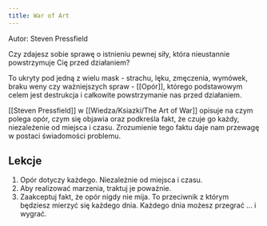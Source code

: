 ```yaml
---
title: War of Art
---
```


Autor: Steven Pressfield

Czy zdajesz sobie sprawę o istnieniu pewnej siły, która nieustannie powstrzymuje Cię przed działaniem?

To ukryty pod jedną z wielu mask - strachu, lęku, zmęczenia, wymówek, braku weny czy ważniejszych spraw - [[Opór]], którego podstawowym celem jest destrukcja i całkowite powstrzymanie nas przed działaniem.

[[Steven Pressfield]] w [[Wiedza/Ksiazki/The Art of War]] opisuje na czym polega opór, czym się objawia oraz podkreśla fakt, że czuje go każdy, niezależenie od miejsca i czasu. Zrozumienie tego faktu daje nam przewagę w postaci świadomości problemu.

## Lekcje
1. Opór dotyczy każdego. Niezależnie od miejsca i czasu.
2. Aby realizować marzenia, traktuj je poważnie. 
3. Zaakceptuj fakt, że opór nigdy nie mija. To przeciwnik z którym będziesz mierzyć się każdego dnia. Każdego dnia możesz przegrać ... i wygrać.

